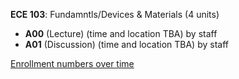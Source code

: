 **ECE 103**: Fundamntls/Devices & Materials (4 units)

- **A00** (Lecture) (time and location TBA) by staff
- **A01** (Discussion) (time and location TBA) by staff

[Enrollment numbers over time](./ECE103.tsv)
